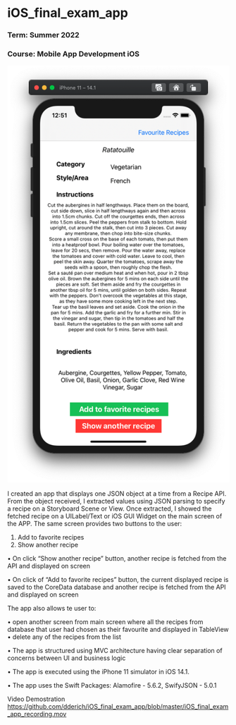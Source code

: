 # iOS_final_exam_app
### Term: Summer 2022
### Course: Mobile App Development iOS

![Home / landing page of the app](https://github.com/dderich/iOS_final_exam_app/blob/master/Screenshots/Screen%20-%20Start.png)


I created an app that displays one JSON object at a time from a Recipe API.
From the object received, I extracted values using JSON parsing to specify a recipe on a Storyboard Scene or View.
Once extracted, I showed the fetched recipe on a UILabel/Text or iOS GUI Widget on the main screen of the APP.
The same screen provides two buttons to the user: 
1) Add to favorite recipes
2) Show another recipe

• On click “Show another recipe” button, another recipe is fetched from the API and displayed on screen

• On click of “Add to favorite recipes” button, the current displayed recipe is saved to the CoreData database and another recipe is fetched from the API and displayed on screen

The app also allows te user to:

• open another screen from main screen where all the recipes from database that user had chosen as their favourite and displayed in TableView
• delete any of the recipes from the list

• The app is structured using MVC architecture having clear separation of concerns between UI and business logic

• The app is executed using the iPhone 11 simulator in iOS 14.1.

• The app uses the Swift Packages: Alamofire - 5.6.2, SwifyJSON - 5.0.1

Video Demostration
https://github.com/dderich/iOS_final_exam_app/blob/master/iOS_final_exam_app_recording.mov
